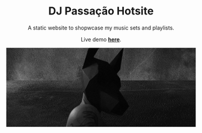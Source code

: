 <div align="center">

# DJ Passação Hotsite

A static website to shopwcase my music sets and playlists.

Live demo **[here](http://joserogeriofilho.github.io/hotsite-dj-passacao)**.

[![telas](https://github.com/joserogeriofilho/hotsite-dj-passacao/blob/main/img/cover.jpg)](http://joserogeriofilho.github.io/hotsite-dj-passacao)

</div>
